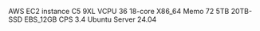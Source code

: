 AWS EC2 instance C5 9XL VCPU 36 18-core X86_64 Memo 72 5TB 20TB-SSD EBS_12GB CPS 3.4  Ubuntu Server 24.04 
